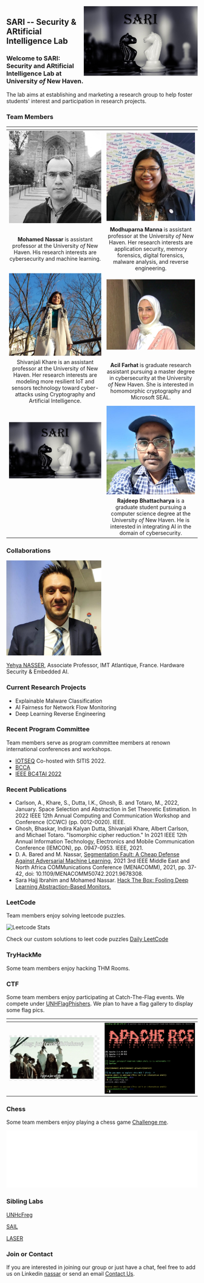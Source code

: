 
<link rel="shortcut icon" type="image/jpg" href="img/logo-sari.jpg">
<img align ="right" src="img/logo-sari.jpg" width="300">

## SARI -- Security & ARtificial Intelligence Lab 

### Welcome to SARI: Security and ARtificial Intelligence Lab at University *of* New Haven. 

The lab aims at establishing and marketing a research group to help foster students' interest and participation in research projects.

### Team Members

|  <!-- --> |  <!-- --> |
|:---------:|:---------:|
| <img src="img/1624731462921.jpeg" width="250"> | <img src="img/279.jpeg" width="250"> |
| **Mohamed Nassar** is assistant professor at the University *of* New Haven. His research interests are cybersecurity and machine learning. | **Modhuparna Manna** is assistant professor at the University *of* New Haven. Her research interests are application security, memory forensics, digital forensics, malware analysis, and reverse engineering. |
| <img src="img/IMG_20220311_161949__01.jpg" width="250"> | <img src="img/263.jpeg" width="250"> |
| Shivanjali Khare is an assistant professor at the University of New Haven. Her research interests are modeling more resilient IoT and sensors technology toward cyber-attacks using Cryptography and Artificial Intelligence. | **Acil Farhat** is graduate research assistant pursuing a master degree in cybersecurity at the University *of* New Haven. She is interested in homomorphic cryptography and Microsoft SEAL. |
| <img src="img/logo-sari.jpg" width="250"> | <img src="img/1649867518382.jpeg" width="250"> |
| | **Rajdeep Bhattacharya** is a graduate student pursuing a computer science degree at the University *of* New Haven. He is interested in integrating AI in the domain of cybersecurity. |

### Collaborations 

<img src="img/74953529_121960178978739_7728971919531296635_n.jpeg" width="250"> 

[Yehya NASSER](https://www.linkedin.com/in/yehya-nasser-phd/), Associate Professor, IMT Atlantique, France. Hardware Security & Embedded AI.

### Current Research Projects 
- Explainable Malware Classification
- AI Fairness for Network Flow Monitoring
- Deep Learning Reverse Engineering


### Recent Program Committee
Team members serve as program committee members at renown international conferences and workshops. 
- [IOTSEQ](https://www.sitis-conference.org/2022/contribute/workshops/iotseq/) Co-hosted with SITIS 2022.
- [BCCA](http://intelligenttech.org/BCCA2022/)
- [IEEE BC4TAI 2022](https://sites.google.com/view/ieee-bc4tai-2022/)


### Recent Publications 
- Carlson, A., Khare, S., Dutta, I.K., Ghosh, B. and Totaro, M., 2022, January. Space Selection and Abstraction in Set Theoretic Estimation. In 2022 IEEE 12th Annual Computing and Communication Workshop and Conference (CCWC) (pp. 0012-0020). IEEE.
- Ghosh, Bhaskar, Indira Kalyan Dutta, Shivanjali Khare, Albert Carlson, and Michael Totaro. "Isomorphic cipher reduction." In 2021 IEEE 12th Annual Information Technology, Electronics and Mobile Communication Conference (IEMCON), pp. 0947-0953. IEEE, 2021.
- D. A. Bared and M. Nassar, [Segmentation Fault: A Cheap Defense Against Adversarial Machine Learning](https://ieeexplore.ieee.org/document/9678308), 2021 3rd IEEE Middle East and North Africa COMMunications Conference (MENACOMM), 2021, pp. 37-42, doi: 10.1109/MENACOMM50742.2021.9678308.
- Sara Hajj Ibrahim and Mohamed Nassar. [Hack The Box: Fooling Deep Learning Abstraction-Based Monitors.](https://sites.google.com/view/ai4an2021/accepted-papers)


### LeetCode 
Team members enjoy solving leetcode puzzles. 

![Leetcode Stats](https://leetcode.card.workers.dev/?username=nassar7644)

Check our custom solutions to leet code puzzles
[Daily LeetCode](leetcode/leetcode.md)

### TryHackMe
Some team members enjoy hacking THM Rooms. 
<script src="https://tryhackme.com/badge/321956"></script>

### CTF 
Some team members enjoy participating at Catch-The-Flag events. We compete under [UNHFlagPhishers](https://ctftime.org/team/177610/#.Ylca8Pbkvbs.link).
We plan to have a flag gallery to display some flag pics. 

|  <!-- --> |  <!-- --> |
|:---------:|:---------:|
| <img src="img/flag1.png" width="250"> | <img src="img/flag2.png" width="250"> |

### Chess 
Some team members enjoy playing a chess game [Challenge me](https://www.chess.com/member/moh-nass-581).

<iframe id="9115295" allowtransparency="true" frameborder="0" style="width:100%;border:none;" src="//www.chess.com/emboard?id=9115295"></iframe><script>window.addEventListener("message",e=>{e['data']&&"9115295"===e['data']['id']&&document.getElementById(`${e['data']['id']}`)&&(document.getElementById(`${e['data']['id']}`).style.height=`${e['data']['frameHeight']+30}px`)});</script>

### Sibling Labs

[UNHcFreg](https://www.unhcfreg.com/)

[SAIL](http://sail-lab.org/)

[LASER](https://laser.newhaven.edu/)

### Join or Contact

If you are interested in joining our group or just have a chat, feel free to add us on Linkedin [nassar](https://www.linkedin.com/in/nassar1/) or send an email [Contact Us](mailto:mnassar@newhaven.edu).






